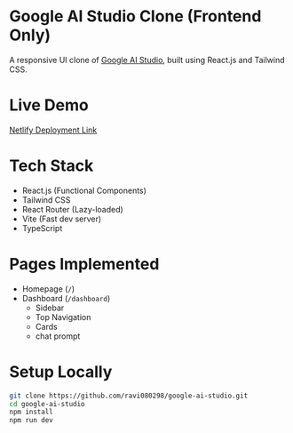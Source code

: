 # Google AI Studio Clone (Frontend Only)

A responsive UI clone of [Google AI Studio](https://aistudio.google.com), built using React.js and Tailwind CSS.

# Live Demo

[Netlify Deployment Link](https://gogle-ai-studio.netlify.app/)

# Tech Stack

- React.js (Functional Components)
- Tailwind CSS
- React Router (Lazy-loaded)
- Vite (Fast dev server)
- TypeScript

# Pages Implemented

- Homepage (`/`)
- Dashboard (`/dashboard`)
  - Sidebar
  - Top Navigation
  - Cards
  - chat prompt

# Setup Locally

```bash
git clone https://github.com/ravi080298/google-ai-studio.git
cd google-ai-studio
npm install
npm run dev
```
